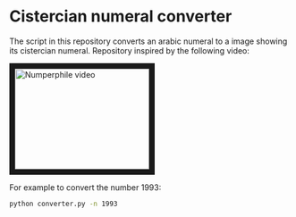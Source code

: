 # Cistercian numeral converter

The script in this repository converts an arabic numeral to a image showing its cistercian numeral. Repository inspired by the following video:

<a href="https://www.youtube.com/watch?v=9p55Qgt7Ciw&ab_channel=Numberphile
" target="_blank"><img src="http://img.youtube.com/vi/9p55Qgt7Ciw/0.jpg" 
alt="Numperphile video" width="240" height="180" border="10" /></a>


For example to convert the number 1993:
```bash
python converter.py -n 1993
```